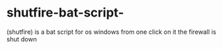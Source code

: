 # shutfire-bat-script-
(shutfire) is a bat script for os windows from one click on it the firewall is shut down 
